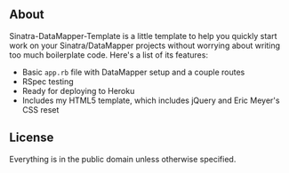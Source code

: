 ## About

Sinatra-DataMapper-Template is a little template to help you quickly start work
on your Sinatra/DataMapper projects without worrying about writing too much
boilerplate code. Here's a list of its features:

 - Basic `app.rb` file with DataMapper setup and a couple routes
 - RSpec testing
 - Ready for deploying to Heroku
 - Includes my HTML5 template, which includes jQuery and Eric Meyer's CSS reset

## License

Everything is in the public domain unless otherwise specified.
